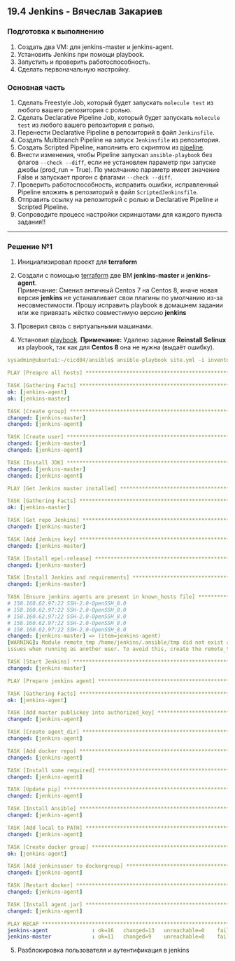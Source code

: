## 19.4 Jenkins - Вячеслав Закариев

### Подготовка к выполнению

1. Создать два VM: для jenkins-master и jenkins-agent.
2. Установить Jenkins при помощи playbook.
3. Запустить и проверить работоспособность.
4. Сделать первоначальную настройку.

### Основная часть

1. Сделать Freestyle Job, который будет запускать `molecule test` из любого вашего репозитория с ролью.
2. Сделать Declarative Pipeline Job, который будет запускать `molecule test` из любого вашего репозитория с ролью.
3. Перенести Declarative Pipeline в репозиторий в файл `Jenkinsfile`.
4. Создать Multibranch Pipeline на запуск `Jenkinsfile` из репозитория.
5. Создать Scripted Pipeline, наполнить его скриптом из [pipeline](./pipeline).
6. Внести изменения, чтобы Pipeline запускал `ansible-playbook` без флагов `--check --diff`, если не установлен параметр при запуске джобы (prod_run = True). По умолчанию параметр имеет значение False и запускает прогон с флагами `--check --diff`.
8. Проверить работоспособность, исправить ошибки, исправленный Pipeline вложить в репозиторий в файл `ScriptedJenkinsfile`.
9. Отправить ссылку на репозиторий с ролью и Declarative Pipeline и Scripted Pipeline.
10. Сопроводите процесс настройки скриншотами для каждого пункта задания!!

---

### Решение №1

1. Инициализировал проект для **terraform**
   
2. Создали с помощью [terraform](https://github.com/SlavaZakariev/netology/tree/main/ci-cd-devops/19.4_jenkins/terraform) две ВМ **jenkins-master** и **jenkins-agent**. \
   Примечание: Сменил античный Centos 7 на Centos 8, иначе новая версия **jenkins** не устанавливает свои плагины по умолчанию из-за несовместимости. Прошу исправить playbook в домашнем задании или же привязать жёстко совместимую версию **jenkins**
  
4. Проверил связь с виртуальными машинами.

5. Установил [playbook](https://github.com/SlavaZakariev/netology/tree/main/ci-cd-devops/19.4_jenkins/ansible).
   **Примечание:** Удалено задание **Reinstall Selinux** из playbook, так как для **Centos 8** она не нужна (выдаёт ошибку).

```yaml
sysadmin@ubuntu1:~/cicd04/ansible$ ansible-playbook site.yml -i inventory/hosts.yml

PLAY [Preapre all hosts] ***********************************************************************************************

TASK [Gathering Facts] *************************************************************************************************
ok: [jenkins-agent]
ok: [jenkins-master]

TASK [Create group] ****************************************************************************************************
changed: [jenkins-master]
changed: [jenkins-agent]

TASK [Create user] *****************************************************************************************************
changed: [jenkins-master]
changed: [jenkins-agent]

TASK [Install JDK] *****************************************************************************************************
changed: [jenkins-master]
changed: [jenkins-agent]

PLAY [Get Jenkins master installed] ************************************************************************************

TASK [Gathering Facts] *************************************************************************************************
ok: [jenkins-master]

TASK [Get repo Jenkins] ************************************************************************************************
changed: [jenkins-master]

TASK [Add Jenkins key] *************************************************************************************************
changed: [jenkins-master]

TASK [Install epel-release] ********************************************************************************************
changed: [jenkins-master]

TASK [Install Jenkins and requirements] ********************************************************************************
changed: [jenkins-master]

TASK [Ensure jenkins agents are present in known_hosts file] ***********************************************************
# 158.160.62.97:22 SSH-2.0-OpenSSH_8.0
# 158.160.62.97:22 SSH-2.0-OpenSSH_8.0
# 158.160.62.97:22 SSH-2.0-OpenSSH_8.0
# 158.160.62.97:22 SSH-2.0-OpenSSH_8.0
# 158.160.62.97:22 SSH-2.0-OpenSSH_8.0
changed: [jenkins-master] => (item=jenkins-agent)
[WARNING]: Module remote_tmp /home/jenkins/.ansible/tmp did not exist and was created with a mode of 0700, this may cause
issues when running as another user. To avoid this, create the remote_tmp dir with the correct permissions manually

TASK [Start Jenkins] ***************************************************************************************************
changed: [jenkins-master]

PLAY [Prepare jenkins agent] *******************************************************************************************

TASK [Gathering Facts] *************************************************************************************************
ok: [jenkins-agent]

TASK [Add master publickey into authorized_key] ************************************************************************
changed: [jenkins-agent]

TASK [Create agent_dir] ************************************************************************************************
changed: [jenkins-agent]

TASK [Add docker repo] *************************************************************************************************
changed: [jenkins-agent]

TASK [Install some required] *******************************************************************************************
changed: [jenkins-agent]

TASK [Update pip] ******************************************************************************************************
changed: [jenkins-agent]

TASK [Install Ansible] *************************************************************************************************
changed: [jenkins-agent]

TASK [Add local to PATH] ***********************************************************************************************
changed: [jenkins-agent]

TASK [Create docker group] *********************************************************************************************
ok: [jenkins-agent]

TASK [Add jenkinsuser to dockergroup] **********************************************************************************
changed: [jenkins-agent]

TASK [Restart docker] **************************************************************************************************
changed: [jenkins-agent]

TASK [Install agent.jar] ***********************************************************************************************
changed: [jenkins-agent]

PLAY RECAP *************************************************************************************************************
jenkins-agent              : ok=16   changed=13   unreachable=0    failed=0    skipped=0    rescued=0    ignored=0
jenkins-master             : ok=11   changed=9    unreachable=0    failed=0    skipped=0    rescued=0    ignored=0
```
5. Разблокировка пользователя и аутентификация в jenkins

